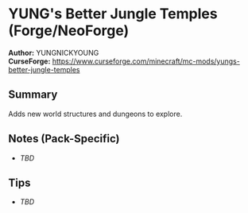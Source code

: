 # YUNG's Better Jungle Temples (Forge/NeoForge)

**Author:** YUNGNICKYOUNG  
**CurseForge:** https://www.curseforge.com/minecraft/mc-mods/yungs-better-jungle-temples

## Summary
Adds new world structures and dungeons to explore.

## Notes (Pack-Specific)
- _TBD_

## Tips
- _TBD_

